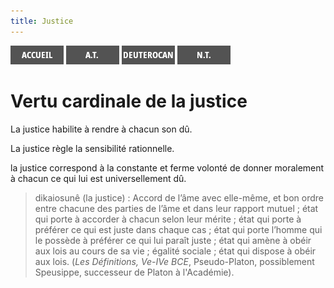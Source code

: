 ```yaml
---
title: Justice
---
```

[<img src="/images/accueil.png">](/)
[<img src="/images/ancientestament.png">](/pages/ancientestament.html)
[<img src="/images/deuterocanoniques.png">](/pages/deuterocanoniques.html)
[<img src="/images/nouveautestament.png">](/pages/nouveautestament.html)

# Vertu cardinale de la justice <a name="justice"></a>

La justice habilite à rendre à chacun son dû.

La justice règle la sensibilité rationnelle.

 la justice correspond à la constante et ferme volonté de donner moralement à chacun ce qui lui est universellement dû.


>dikaiosunê (la justice) : Accord de l’âme avec elle-même, et bon ordre entre chacune des parties de l’âme et dans leur rapport mutuel ; état qui porte à accorder à chacun selon leur mérite ; état qui porte à préférer ce qui est juste dans chaque cas ; état qui porte l’homme qui le possède à préférer ce qui lui paraît juste ; état qui amène à obéir aux lois au cours de sa vie ; égalité sociale ; état qui dispose à obéir aux lois. (*Les Définitions, Ve-IVe BCE*, Pseudo-Platon, possiblement Speusippe, successeur de Platon à l'Académie).